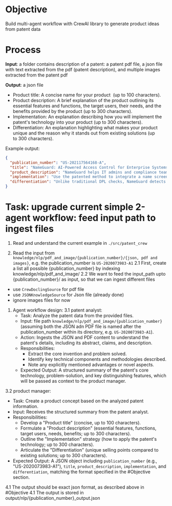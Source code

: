 # Objective

Build multi-agent workflow with CrewAI library to generate product ideas from patent data

# Process
**Input**: a folder contains description of a patent: a patent pdf file, a json file with text extracted from the pdf (patent description), and multiple images extracted from the patent pdf

  **Output**: a json file
- Product title: A concise name for your product  (up to 100 characters).
- Product description: A brief explanation of the product outlining its essential features and functions, the target users, their needs, and the benefits provided by the product (up to 300 characters).
- Implementation: An explanation describing how you will implement the patent's technology into your product (up to 300 characters).
- Differentiation: An explanation highlighting what makes your product unique and the reason why it stands out from existing solutions (up to 300 characters).

Example output:
```json
{
  "publication_number": "US-202117564168-A",
  "title": "NameGuard: AI-Powered Access Control for Enterprise Systems",
  "product_description": "NameGuard helps IT admins and compliance teams block unauthorized access by checking user names against global deny lists and using AI to catch name variations. It's ideal for finance, defense, and critical infrastructure sectors needing strong security and compliance.",
  "implementation": "Use the patented method to integrate a name screening API into login or user registration flows. Names are matched against an updated denylist, decomposed, and analyzed via a neural network to detect obfuscated identities. Access decisions are then returned to the enterprise system.",
  "differentiation": "Unlike traditional DPL checks, NameGuard detects partial or altered name matches using name decomposition and machine learning. It adapts to evolving threats, aggregates multi-source deny lists, and flags suspect names not yet on known lists, reducing false negatives and increasing compliance accuracy."
}
```

# Task: upgrade current simple 2-agent workflow: feed input path to ingest files

1. Read and understand the current example in `./src/patent_crew`

2. Read the input from `knowledge/nlp/pdf_and_image/{publication_number}/{json, pdf and images}`, e.g. the publication_number is `US-2020073983-A1`
2.1 First, create a list all possible {publication_number} by indexing knowledge/nlp/pdf_and_image/
2.2 We want to feed the input_path upto {publication_number}/  as input, so that we can ingest different files 
- use `CrewDoclingSource` for pdf file 
- use `JSONKnowledgeSource` for Json file (already done)
- ignore images files for now

1. Agent workflow design:
3.1 patent analyst:
   - Task: Analyze the patent data from the provided files.
   - Input: file path `knowledge/nlp/pdf_and_image/{publication_number}` (assuming both the JSON adn PDF file is named after the publication_number within its directory, e.g. `US-2020073983-A1`).
   - Action: Ingests the JSON and PDF content to understand the patent's details, including its abstract, claims, and description.
   - Responsibilities:
     - Extract the core invention and problem solved.
     - Identify key technical components and methodologies described.
     - Note any explicitly mentioned advantages or novel aspects.
   - Expected Output: A structured summary of the patent's core technology, problem-solution, and key distinguishing features, which will be passed as context to the product manager.

3.2 product manager:
   - Task: Create a product concept based on the analyzed patent information.
   - Input: Receives the structured summary from the patent analyst.
   - Responsibilities:
     - Develop a "Product title" (concise, up to 100 characters).
     - Formulate a "Product description" (essential features, functions, target users, needs, benefits; up to 300 characters).
     - Outline the "Implementation" strategy (how to apply the patent's technology; up to 300 characters).
     - Articulate the "Differentiation" (unique selling points compared to existing solutions; up to 300 characters).
   - Expected Output: A JSON object including `publication_number` (e.g., "US-2020073983-A1"), `title`, `product_description`, `implementation`, and `differentiation`, matching the format specified in the #Objective section.

4.1 The output should be exact json format, as described above in #Objective
4.1 The output is stored in output/nlp/{publication_number}_output.json


